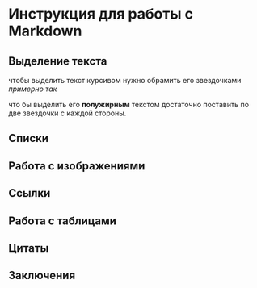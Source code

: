 # Инструкция для работы с Markdown

## Выделение текста

чтобы выделить текст курсивом нужно обрамить его звездочками *примерно так*

что бы выделить его **полужирным** текстом достаточно поставить по две звездочки с каждой стороны.

## Списки

## Работа с изображениями

## Ссылки

## Работа с таблицами

## Цитаты

## Заключения